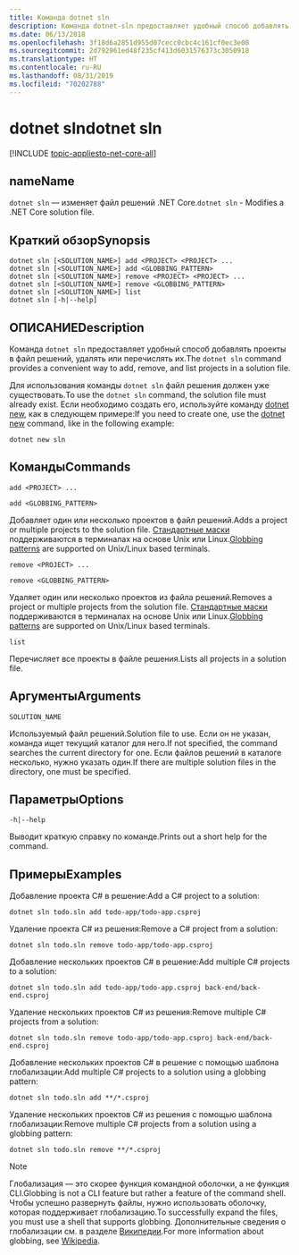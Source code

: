 ```yaml
---
title: Команда dotnet sln
description: Команда dotnet-sln предоставляет удобный способ добавлять проекты в файл решений, удалять или перечислять их.
ms.date: 06/13/2018
ms.openlocfilehash: 3f18d6a2851d955d07cecc0cbc4c161cf0ec3e08
ms.sourcegitcommit: 2d792961ed48f235cf413d6031576373c3050918
ms.translationtype: HT
ms.contentlocale: ru-RU
ms.lasthandoff: 08/31/2019
ms.locfileid: "70202788"
---
```

# <a name="dotnet-sln"></a><span data-ttu-id="9d109-103">dotnet sln</span><span class="sxs-lookup"><span data-stu-id="9d109-103">dotnet sln</span></span>

[!INCLUDE [topic-appliesto-net-core-all](../../../includes/topic-appliesto-net-core-all.md)]

## <a name="name"></a><span data-ttu-id="9d109-104">name</span><span class="sxs-lookup"><span data-stu-id="9d109-104">Name</span></span>

<span data-ttu-id="9d109-105">`dotnet sln` — изменяет файл решений .NET Core.</span><span class="sxs-lookup"><span data-stu-id="9d109-105">`dotnet sln` - Modifies a .NET Core solution file.</span></span>

## <a name="synopsis"></a><span data-ttu-id="9d109-106">Краткий обзор</span><span class="sxs-lookup"><span data-stu-id="9d109-106">Synopsis</span></span>

```console
dotnet sln [<SOLUTION_NAME>] add <PROJECT> <PROJECT> ...
dotnet sln [<SOLUTION_NAME>] add <GLOBBING_PATTERN>
dotnet sln [<SOLUTION_NAME>] remove <PROJECT> <PROJECT> ...
dotnet sln [<SOLUTION_NAME>] remove <GLOBBING_PATTERN>
dotnet sln [<SOLUTION_NAME>] list
dotnet sln [-h|--help]
```

## <a name="description"></a><span data-ttu-id="9d109-107">ОПИСАНИЕ</span><span class="sxs-lookup"><span data-stu-id="9d109-107">Description</span></span>

<span data-ttu-id="9d109-108">Команда `dotnet sln` предоставляет удобный способ добавлять проекты в файл решений, удалять или перечислять их.</span><span class="sxs-lookup"><span data-stu-id="9d109-108">The `dotnet sln` command provides a convenient way to add, remove, and list projects in a solution file.</span></span>

<span data-ttu-id="9d109-109">Для использования команды `dotnet sln` файл решения должен уже существовать.</span><span class="sxs-lookup"><span data-stu-id="9d109-109">To use the `dotnet sln` command, the solution file must already exist.</span></span> <span data-ttu-id="9d109-110">Если необходимо создать его, используйте команду [dotnet new](dotnet-new.md), как в следующем примере:</span><span class="sxs-lookup"><span data-stu-id="9d109-110">If you need to create one, use the [dotnet new](dotnet-new.md) command, like in the following example:</span></span>

```console
dotnet new sln
```

## <a name="commands"></a><span data-ttu-id="9d109-111">Команды</span><span class="sxs-lookup"><span data-stu-id="9d109-111">Commands</span></span>

`add <PROJECT> ...`

`add <GLOBBING_PATTERN>`

<span data-ttu-id="9d109-112">Добавляет один или несколько проектов в файл решений.</span><span class="sxs-lookup"><span data-stu-id="9d109-112">Adds a project or multiple projects to the solution file.</span></span> <span data-ttu-id="9d109-113">[Стандартные маски](https://en.wikipedia.org/wiki/Glob_(programming)) поддерживаются в терминалах на основе Unix или Linux.</span><span class="sxs-lookup"><span data-stu-id="9d109-113">[Globbing patterns](https://en.wikipedia.org/wiki/Glob_(programming)) are supported on Unix/Linux based terminals.</span></span>

`remove <PROJECT> ...`

`remove <GLOBBING_PATTERN>`

<span data-ttu-id="9d109-114">Удаляет один или несколько проектов из файла решений.</span><span class="sxs-lookup"><span data-stu-id="9d109-114">Removes a project or multiple projects from the solution file.</span></span> <span data-ttu-id="9d109-115">[Стандартные маски](https://en.wikipedia.org/wiki/Glob_(programming)) поддерживаются в терминалах на основе Unix или Linux.</span><span class="sxs-lookup"><span data-stu-id="9d109-115">[Globbing patterns](https://en.wikipedia.org/wiki/Glob_(programming)) are supported on Unix/Linux based terminals.</span></span>

`list`

<span data-ttu-id="9d109-116">Перечисляет все проекты в файле решения.</span><span class="sxs-lookup"><span data-stu-id="9d109-116">Lists all projects in a solution file.</span></span>

## <a name="arguments"></a><span data-ttu-id="9d109-117">Аргументы</span><span class="sxs-lookup"><span data-stu-id="9d109-117">Arguments</span></span>

`SOLUTION_NAME`

<span data-ttu-id="9d109-118">Используемый файл решений.</span><span class="sxs-lookup"><span data-stu-id="9d109-118">Solution file to use.</span></span> <span data-ttu-id="9d109-119">Если он не указан, команда ищет текущий каталог для него.</span><span class="sxs-lookup"><span data-stu-id="9d109-119">If not specified, the command searches the current directory for one.</span></span> <span data-ttu-id="9d109-120">Если файлов решений в каталоге несколько, нужно указать один.</span><span class="sxs-lookup"><span data-stu-id="9d109-120">If there are multiple solution files in the directory, one must be specified.</span></span>

## <a name="options"></a><span data-ttu-id="9d109-121">Параметры</span><span class="sxs-lookup"><span data-stu-id="9d109-121">Options</span></span>

`-h|--help`

<span data-ttu-id="9d109-122">Выводит краткую справку по команде.</span><span class="sxs-lookup"><span data-stu-id="9d109-122">Prints out a short help for the command.</span></span>

## <a name="examples"></a><span data-ttu-id="9d109-123">Примеры</span><span class="sxs-lookup"><span data-stu-id="9d109-123">Examples</span></span>

<span data-ttu-id="9d109-124">Добавление проекта C# в решение:</span><span class="sxs-lookup"><span data-stu-id="9d109-124">Add a C# project to a solution:</span></span>

`dotnet sln todo.sln add todo-app/todo-app.csproj`

<span data-ttu-id="9d109-125">Удаление проекта C# из решения:</span><span class="sxs-lookup"><span data-stu-id="9d109-125">Remove a C# project from a solution:</span></span>

`dotnet sln todo.sln remove todo-app/todo-app.csproj`

<span data-ttu-id="9d109-126">Добавление нескольких проектов C# в решение:</span><span class="sxs-lookup"><span data-stu-id="9d109-126">Add multiple C# projects to a solution:</span></span>

`dotnet sln todo.sln add todo-app/todo-app.csproj back-end/back-end.csproj`

<span data-ttu-id="9d109-127">Удаление нескольких проектов C# из решения:</span><span class="sxs-lookup"><span data-stu-id="9d109-127">Remove multiple C# projects from a solution:</span></span>

`dotnet sln todo.sln remove todo-app/todo-app.csproj back-end/back-end.csproj`

<span data-ttu-id="9d109-128">Добавление нескольких проектов C# в решение с помощью шаблона глобализации:</span><span class="sxs-lookup"><span data-stu-id="9d109-128">Add multiple C# projects to a solution using a globbing pattern:</span></span>

`dotnet sln todo.sln add **/*.csproj`

<span data-ttu-id="9d109-129">Удаление нескольких проектов C# из решения с помощью шаблона глобализации:</span><span class="sxs-lookup"><span data-stu-id="9d109-129">Remove multiple C# projects from a solution using a globbing pattern:</span></span>

`dotnet sln todo.sln remove **/*.csproj`

> [!NOTE]
> <span data-ttu-id="9d109-130">Глобализация — это скорее функция командной оболочки, а не функция CLI.</span><span class="sxs-lookup"><span data-stu-id="9d109-130">Globbing is not a CLI feature but rather a feature of the command shell.</span></span> <span data-ttu-id="9d109-131">Чтобы успешно развернуть файлы, нужно использовать оболочку, которая поддерживает глобализацию.</span><span class="sxs-lookup"><span data-stu-id="9d109-131">To successfully expand the files, you must use a shell that supports globbing.</span></span> <span data-ttu-id="9d109-132">Дополнительные сведения о глобализации см. в разделе [Википедии](https://en.wikipedia.org/wiki/Glob_(programming)).</span><span class="sxs-lookup"><span data-stu-id="9d109-132">For more information about globbing, see [Wikipedia](https://en.wikipedia.org/wiki/Glob_(programming)).</span></span>
